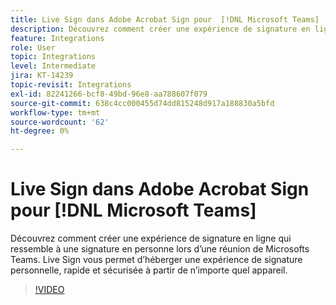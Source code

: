 ```yaml
---
title: Live Sign dans Adobe Acrobat Sign pour  [!DNL Microsoft Teams]
description: Découvrez comment créer une expérience de signature en ligne qui ressemble à la signature en personne lors d’une  [!DNL Microsoft Teams]  réunion
feature: Integrations
role: User
topic: Integrations
level: Intermediate
jira: KT-14239
topic-revisit: Integrations
exl-id: 82241266-bcf8-49bd-96e8-aa788607f079
source-git-commit: 638c4cc000455d74dd815248d917a188830a5bfd
workflow-type: tm+mt
source-wordcount: '62'
ht-degree: 0%

---
```


# Live Sign dans Adobe Acrobat Sign pour [!DNL Microsoft Teams]

Découvrez comment créer une expérience de signature en ligne qui ressemble à une signature en personne lors d’une réunion de Microsofts Teams. Live Sign vous permet d’héberger une expérience de signature personnelle, rapide et sécurisée à partir de n’importe quel appareil.

>[!VIDEO](https://video.tv.adobe.com/v/3425187?quality=12&learn=on&hidetitle=true)

